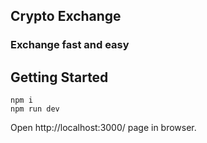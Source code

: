## Crypto Exchange

### Exchange fast and easy

## Getting Started

```
npm i
npm run dev
```

Open http://localhost:3000/ page in browser.
